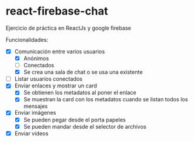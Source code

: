 # react-firebase-chat

Ejercicio de práctica en ReactJs y google firebase

Funcionalidades:

- [x] Comunicación entre varios usuarios
    - [x] Anónimos
    - [ ] Conectados
    - [x] Se crea una sala de chat o se usa una existente
- [ ] Listar usuarios conectados
- [x] Enviar enlaces y mostrar un card
    - [x] Se obtienen los metadatos al poner el enlace
    - [x] Se muestran la card con los metadatos cuando se listan todos los mensajes
- [x] Enviar imágenes
    - [x] Se pueden pegar desde el porta papeles
    - [x] Se pueden mandar desde el selector de archivos
- [x] Enviar videos